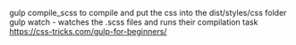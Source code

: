 gulp compile_scss to compile and put the css into the dist/styles/css folder
gulp watch - watches the .scss files and runs their compilation task
https://css-tricks.com/gulp-for-beginners/
